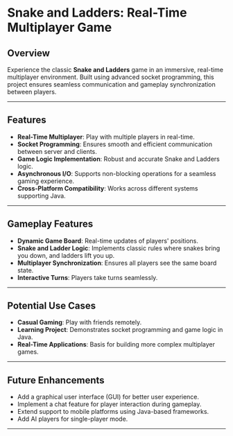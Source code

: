# **Snake and Ladders: Real-Time Multiplayer Game**

## **Overview**  
Experience the classic **Snake and Ladders** game in an immersive, real-time multiplayer environment. Built using advanced socket programming, this project ensures seamless communication and gameplay synchronization between players.

---

## **Features**  
- **Real-Time Multiplayer**: Play with multiple players in real-time.  
- **Socket Programming**: Ensures smooth and efficient communication between server and clients.  
- **Game Logic Implementation**: Robust and accurate Snake and Ladders logic.  
- **Asynchronous I/O**: Supports non-blocking operations for a seamless gaming experience.  
- **Cross-Platform Compatibility**: Works across different systems supporting Java.

---


## **Gameplay Features**  
- **Dynamic Game Board**: Real-time updates of players' positions.  
- **Snake and Ladder Logic**: Implements classic rules where snakes bring you down, and ladders lift you up.  
- **Multiplayer Synchronization**: Ensures all players see the same board state.  
- **Interactive Turns**: Players take turns seamlessly.  

---



## **Potential Use Cases**  
- **Casual Gaming**: Play with friends remotely.  
- **Learning Project**: Demonstrates socket programming and game logic in Java.  
- **Real-Time Applications**: Basis for building more complex multiplayer games.  

---

## **Future Enhancements**  
- Add a graphical user interface (GUI) for better user experience.  
- Implement a chat feature for player interaction during gameplay.  
- Extend support to mobile platforms using Java-based frameworks.  
- Add AI players for single-player mode.  

---
